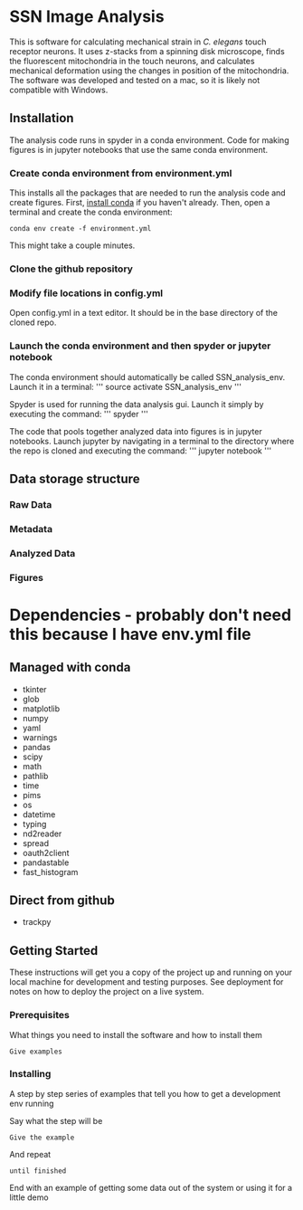 # SSN Image Analysis

This is software for calculating mechanical strain in *C. elegans* touch receptor neurons. It uses z-stacks from a spinning disk microscope, finds the fluorescent mitochondria in the touch neurons, and calculates mechanical deformation using the changes in position of the mitochondria. The software was developed and tested on a mac, so it is likely not compatible with Windows.

## Installation 

The analysis code runs in spyder in a conda environment. Code for making figures is in jupyter notebooks that use the same conda environment.

### Create conda environment from environment.yml
This installs all the packages that are needed to run the analysis code and create figures. First, [install conda](https://docs.conda.io/projects/conda/en/latest/user-guide/install/index.html) if you haven't already. Then, open a terminal and create the conda environment:
```
conda env create -f environment.yml
```
This might take a couple minutes.

### Clone the github repository

### Modify file locations in config.yml

Open config.yml in a text editor. It should be in the base directory of the cloned repo.

### Launch the conda environment and then spyder or jupyter notebook
The conda environment should automatically be called SSN_analysis_env. Launch it in a terminal:
'''
source activate SSN_analysis_env
'''

Spyder is used for running the data analysis gui. Launch it simply by executing the command:
'''
spyder
'''

The code that pools together analyzed data into figures is in jupyter notebooks. Launch jupyter by navigating in a terminal to the directory where the repo is cloned and executing the command:
'''
jupyter notebook
'''

## Data storage structure
### Raw Data
### Metadata
### Analyzed Data
### Figures

<!---
your comment goes here
and here
-->

# Dependencies - probably don't need this because I have env.yml file
## Managed with conda
- tkinter
- glob
- matplotlib
- numpy
- yaml
- warnings
- pandas
- scipy
- math
- pathlib
- time
- pims
- os
- datetime
- typing
- nd2reader
- spread
- oauth2client
- pandastable
- fast_histogram

## Direct from github
- trackpy




## Getting Started

These instructions will get you a copy of the project up and running on your local machine for development and testing purposes. See deployment for notes on how to deploy the project on a live system.

### Prerequisites

What things you need to install the software and how to install them

```
Give examples
```

### Installing

A step by step series of examples that tell you how to get a development env running

Say what the step will be

```
Give the example
```

And repeat

```
until finished
```

End with an example of getting some data out of the system or using it for a little demo

